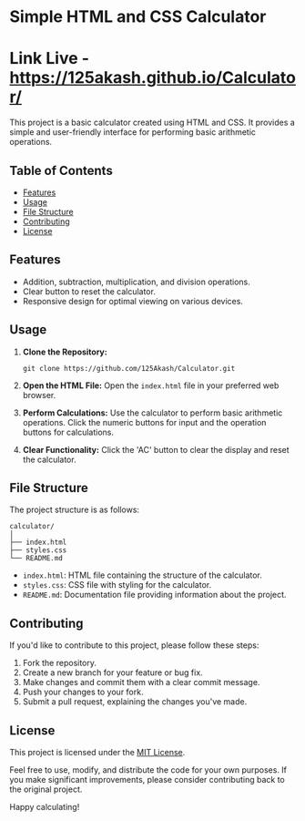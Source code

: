 # Simple HTML and CSS Calculator

# Link Live -  https://125akash.github.io/Calculator/

This project is a basic calculator created using HTML and CSS. It provides a simple and user-friendly interface for performing basic arithmetic operations.

## Table of Contents

- [Features](#features)
- [Usage](#usage)
- [File Structure](#file-structure)
- [Contributing](#contributing)
- [License](#license)

## Features

- Addition, subtraction, multiplication, and division operations.
- Clear button to reset the calculator.
- Responsive design for optimal viewing on various devices.

## Usage

1. **Clone the Repository:**
   ```
   git clone https://github.com/125Akash/Calculator.git
   ```

2. **Open the HTML File:**
   Open the `index.html` file in your preferred web browser.

3. **Perform Calculations:**
   Use the calculator to perform basic arithmetic operations. Click the numeric buttons for input and the operation buttons for calculations.

4. **Clear Functionality:**
   Click the 'AC' button to clear the display and reset the calculator.

## File Structure

The project structure is as follows:

```
calculator/
│
├── index.html
├── styles.css
└── README.md
```

- `index.html`: HTML file containing the structure of the calculator.
- `styles.css`: CSS file with styling for the calculator.
- `README.md`: Documentation file providing information about the project.

## Contributing

If you'd like to contribute to this project, please follow these steps:

1. Fork the repository.
2. Create a new branch for your feature or bug fix.
3. Make changes and commit them with a clear commit message.
4. Push your changes to your fork.
5. Submit a pull request, explaining the changes you've made.

## License

This project is licensed under the [MIT License](LICENSE).

Feel free to use, modify, and distribute the code for your own purposes. If you make significant improvements, please consider contributing back to the original project.

Happy calculating!